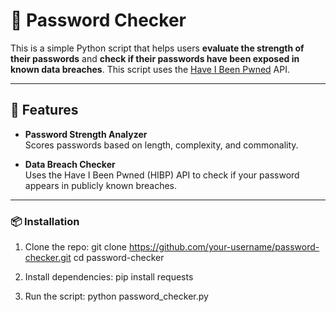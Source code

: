# 🔐 Password Checker

This is a simple Python script that helps users **evaluate the strength of their passwords** and **check if their passwords have been exposed in known data breaches**. 
This script uses the [Have I Been Pwned](https://haveibeenpwned.com/API/v3#Authorisation) API.

---

## 📌 Features

- **Password Strength Analyzer**  
  Scores passwords based on length, complexity, and commonality.

- **Data Breach Checker**  
  Uses the Have I Been Pwned (HIBP) API to check if your password appears in publicly known breaches.

---

### 📦 Installation

1. Clone the repo:
   git clone https://github.com/your-username/password-checker.git
   cd password-checker

2. Install dependencies:
  pip install requests

3. Run the script:
   python password_checker.py
